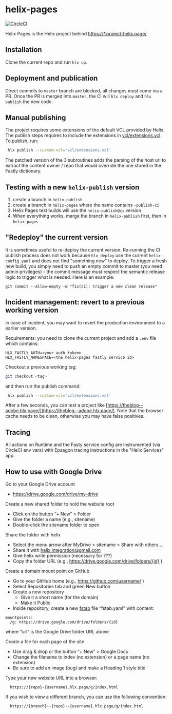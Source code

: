 # helix-pages

[![CircleCI](https://img.shields.io/circleci/project/github/adobe/helix-pages.svg)](https://circleci.com/gh/adobe/helix-pages)

Helix Pages is the Helix project behind [https://*.project-helix.page/](https://www.project-helix.page/)

## Installation

Clone the current repo and run `hlx up`.

## Deployment and publication

Direct commits to `master` branch are blocked, all changes must come via a PR. Once the PR is merged into `master`, the CI will `hlx deploy` and `hlx publish` the new code.

## Manual publishing

The project requires some extensions of the default VCL provided by Helix. The publish steps requires to include the extensions in [vcl/extensions.vcl](vcl/extensions.vcl). To publish, run:

```bash
 hlx publish --custom-vcl='vcl/extensions.vcl'
```

The patched version of the 3 subroutines adds the parsing of the host url to extract the content owner / repo that would override the one stored in the Fastly dictionary.

## Testing with a new `helix-publish` version

1. create a branch in `helix-publish`
2. create a branch in `helix-pages` where the name contains `-publish-ci`
3. Helix Pages test builds will use the `helix-publish@ci` version
4. When everything works, merge the branch in `helix-publish` first, then in `helix-pages`


## "Redeploy" the current version

It is sometimes useful to re-deploy the current version. Re-running the CI publish process does not work because `hlx deploy` use the current `helix-config.yaml` and does not find "something new" to deploy.
To trigger a fresh new build, you simply need to push an empty commit to master (you need admin privileges) - the commit message must respect the semantic release logic to trigger what is needed. Here is an example:

```
git commit --allow-empty -m "fix(ci): trigger a new clean release"
```

## Incident management: revert to a previous working version

In case of incident, you may want to revert the production environment to a earlier version.

Requirements: you need to clone the current project and add a `.env` file which contains:

```
HLX_FASTLY_AUTH=<your auth token>
HLX_FASTLY_NAMESPACE=<the helix-pages fastly service id>
```

Checkout a previous working tag:

```bash
git checkout <tag>
```

and then run the publish command:

```bash
 hlx publish --custom-vcl='vcl/extensions.vcl'
```

After a few seconds, you can test a project like [https://theblog--adobe.hlx.page/](https://theblog--adobe.hlx.page/). Note that the browser cache needs to be clean, otherwise you may have false positives.

## Tracing

All actions on Runtime and the Fasty service config are instrumented (via CircleCI env vars) with Epsagon tracing instructions in the "Helix Services" app.

## How to use with Google Drive

Go to your Google Drive account
 * https://drive.google.com/drive/my-drive

Create a new shared folder to hold the website root
 * Click on the button “+ New” > Folder
 * Give the folder a name (e.g., sitename)
 * Double-click the sitename folder to open

Share the folder with helix
 * Select the menu arrow after MyDrive > sitename > Share with others ...
 * Share it with helix.integration@gmail.com
 * Give helix write permission (necessary for ???)
 * Copy the folder URL (e.g., https://drive.google.com/drive/folders/{id} )

Create a domain mount point on GitHub
 * Go to your GitHub home (e.g., https://github.com/username/ )
 * Select Repositories tab and green New button
 * Create a new repository
   * Give it a short name (for the domain)
   * Make it Public
 * Inside repository, create a new [fstab](https://github.com/adobe/helix-shared/blob/master/docs/fstab.md) file “fstab.yaml” with content:
```
mountpoints:
  /g: https://drive.google.com/drive/folders/{id}

```
where “url” is the Google Drive folder URL above

Create a file for each page of the site
 * Use drag & drop or the button “+ New” > Google Docs
 * Change the filename to index (no extension) or a page name (no extension)
 * Be sure to add an image (bug) and make a Heading 1 style title

Type your new website URL into a browser:
```
  https://{repo}-{username}.hlx.page/g/index.html
```

If you wish to view a different branch, you can use the following convention:
```
  https://{branch}--{repo}--{username}.hlx.page/g/index.html
```